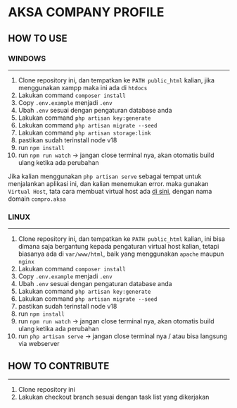 # AKSA COMPANY PROFILE

## HOW TO USE

### WINDOWS

----------

1. Clone repository ini, dan tempatkan ke `PATH public_html` kalian, jika menggunakan xampp maka ini ada di `htdocs`
2. Lakukan command `composer install`
3. Copy `.env.example` menjadi `.env`
4. Ubah `.env` sesuai dengan pengaturan database anda
5. Lakukan command `php artisan key:generate`
6. Lakukan command `php artisan migrate --seed`
7. Lakukan command `php artisan storage:link`
8. pastikan sudah terinstall node v18
9. run `npm install`
10. run `npm run watch` -> jangan close terminal nya, akan otomatis build ulang ketika ada perubahan

Jika kalian menggunakan `php artisan serve` sebagai tempat untuk menjalankan aplikasi ini, dan kalian menemukan error.
maka gunakan `Virtual Host`, tata cara membuat virtual host ada [di sini](https://www.jurnalweb.com/cara-membuat-virtual-host-di-xampp-windows/), dengan nama domain `compro.aksa`

### LINUX

----------

1. Clone repository ini, dan tempatkan ke `PATH public_html` kalian, ini bisa dimana saja bergantung kepada pengaturan virtual host kalian, tetapi biasanya ada di `var/www/html`, baik yang menggunakan `apache` maupun `nginx`
2. Lakukan command `composer install`
3. Copy `.env.example` menjadi `.env`
4. Ubah `.env` sesuai dengan pengaturan database anda
5. Lakukan command `php artisan key:generate`
6. Lakukan command `php artisan migrate --seed`
7. pastikan sudah terinstall node v18
8. run `npm install`
9. run `npm run watch` -> jangan close terminal nya, akan otomatis build ulang ketika ada perubahan
10. run `php artisan serve` -> jangan close terminal nya / atau bisa langsung via webserver

## HOW TO CONTRIBUTE

----------

1. Clone repository ini
2. Lakukan checkout branch sesuai dengan task list yang dikerjakan
